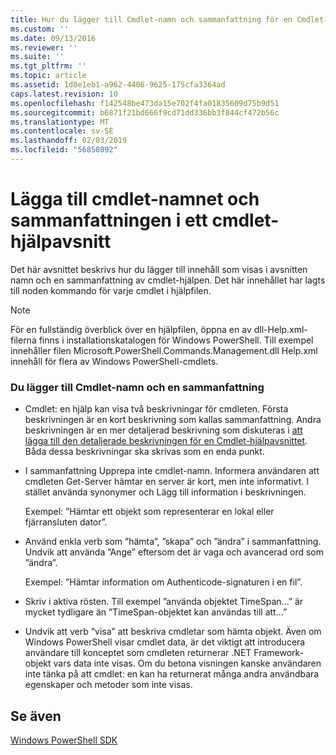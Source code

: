 ```yaml
---
title: Hur du lägger till Cmdlet-namn och sammanfattning för en Cmdlet-hjälpavsnittet | Microsoft Docs
ms.custom: ''
ms.date: 09/13/2016
ms.reviewer: ''
ms.suite: ''
ms.tgt_pltfrm: ''
ms.topic: article
ms.assetid: 1d0e1eb1-a962-4406-9625-175cfa3364ad
caps.latest.revision: 10
ms.openlocfilehash: f142548be473da15e702f4fa01835609d75b9d51
ms.sourcegitcommit: b6871f21bd666f9cd71dd336bb3f844cf472b56c
ms.translationtype: MT
ms.contentlocale: sv-SE
ms.lasthandoff: 02/03/2019
ms.locfileid: "56850892"
---
```

# <a name="how-to-add-the-cmdlet-name-and-synopsis-to-a-cmdlet-help-topic"></a>Lägga till cmdlet-namnet och sammanfattningen i ett cmdlet-hjälpavsnitt

Det här avsnittet beskrivs hur du lägger till innehåll som visas i avsnitten namn och en sammanfattning av cmdlet-hjälpen. Det här innehållet har lagts till noden kommando för varje cmdlet i hjälpfilen.

> [!NOTE]
> För en fullständig överblick över en hjälpfilen, öppna en av dll-Help.xml-filerna finns i installationskatalogen för Windows PowerShell. Till exempel innehåller filen Microsoft.PowerShell.Commands.Management.dll Help.xml innehåll för flera av Windows PowerShell-cmdlets.

### <a name="to-add-the-cmdlet-name-and-a-synopsis"></a>Du lägger till Cmdlet-namn och en sammanfattning

- Cmdlet: en hjälp kan visa två beskrivningar för cmdleten. Första beskrivningen är en kort beskrivning som kallas sammanfattning. Andra beskrivningen är en mer detaljerad beskrivning som diskuteras i [att lägga till den detaljerade beskrivningen för en Cmdlet-hjälpavsnittet](./how-to-add-a-cmdlet-description.md). Båda dessa beskrivningar ska skrivas som en enda punkt.

- I sammanfattning Upprepa inte cmdlet-namn. Informera användaren att cmdleten Get-Server hämtar en server är kort, men inte informativt. I stället använda synonymer och Lägg till information i beskrivningen.

  Exempel: ”Hämtar ett objekt som representerar en lokal eller fjärransluten dator”.

- Använd enkla verb som ”hämta”, ”skapa” och ”ändra” i sammanfattning. Undvik att använda ”Ange” eftersom det är vaga och avancerad ord som ”ändra”.

  Exempel: ”Hämtar information om Authenticode-signaturen i en fil”.

- Skriv i aktiva rösten. Till exempel ”använda objektet TimeSpan...” är mycket tydligare än ”TimeSpan-objektet kan användas till att...”

- Undvik att verb ”visa” att beskriva cmdletar som hämta objekt. Även om Windows PowerShell visar cmdlet data, är det viktigt att introducera användare till konceptet som cmdleten returnerar .NET Framework-objekt vars data inte visas. Om du betona visningen kanske användaren inte tänka på att cmdlet: en kan ha returnerat många andra användbara egenskaper och metoder som inte visas.

## <a name="see-also"></a>Se även

 [Windows PowerShell SDK](../windows-powershell-reference.md)